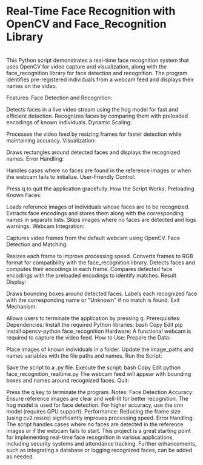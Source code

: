 # Real-Time Face Recognition with OpenCV and Face_Recognition Library
<br>
This Python script demonstrates a real-time face recognition system that uses OpenCV for video capture and visualization, along with the face_recognition library for face detection and recognition. The program identifies pre-registered individuals from a webcam feed and displays their names on the video.

Features:
Face Detection and Recognition:

Detects faces in a live video stream using the hog model for fast and efficient detection.
Recognizes faces by comparing them with preloaded encodings of known individuals.
Dynamic Scaling:

Processes the video feed by resizing frames for faster detection while maintaining accuracy.
Visualization:

Draws rectangles around detected faces and displays the recognized names.
Error Handling:

Handles cases where no faces are found in the reference images or when the webcam fails to initialize.
User-Friendly Control:

Press q to quit the application gracefully.
How the Script Works:
Preloading Known Faces:

Loads reference images of individuals whose faces are to be recognized.
Extracts face encodings and stores them along with the corresponding names in separate lists.
Skips images where no faces are detected and logs warnings.
Webcam Integration:

Captures video frames from the default webcam using OpenCV.
Face Detection and Matching:

Resizes each frame to improve processing speed.
Converts frames to RGB format for compatibility with the face_recognition library.
Detects faces and computes their encodings in each frame.
Compares detected face encodings with the preloaded encodings to identify matches.
Result Display:

Draws bounding boxes around detected faces.
Labels each recognized face with the corresponding name or "Unknown" if no match is found.
Exit Mechanism:

Allows users to terminate the application by pressing q.
Prerequisites:
Dependencies: Install the required Python libraries:
bash
Copy
Edit
pip install opencv-python face_recognition
Hardware: A functional webcam is required to capture the video feed.
How to Use:
Prepare the Data:

Place images of known individuals in a folder.
Update the image_paths and names variables with the file paths and names.
Run the Script:

Save the script to a .py file.
Execute the script:
bash
Copy
Edit
python face_recognition_realtime.py
The webcam feed will appear with bounding boxes and names around recognized faces.
Quit:

Press the q key to terminate the program.
Notes:
Face Detection Accuracy:
Ensure reference images are clear and well-lit for better recognition.
The hog model is used for face detection. For higher accuracy, use the cnn model (requires GPU support).
Performance:
Reducing the frame size (using cv2.resize) significantly improves processing speed.
Error Handling:
The script handles cases where no faces are detected in the reference images or if the webcam fails to start.
This project is a great starting point for implementing real-time face recognition in various applications, including security systems and attendance tracking. Further enhancements, such as integrating a database or logging recognized faces, can be added as needed.









